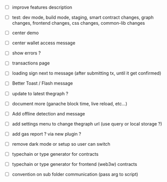 - [ ] improve features description
- [ ] test: dev mode, build mode, staging, smart contract changes, graph changes, frontend changes, css changes, common-lib changes
- [ ] center demo
- [ ] center wallet access message
- [ ] show errors ?

- [ ] transactions page
- [ ] loading sign next to message (after submitting tx, until it get confirmed)
- [ ] Better Toast / Flash message
- [ ] update to latest thegraph ?
- [ ] document more (ganache block time, live reload, etc...)
- [ ] Add offline detection and message
- [ ] add settings menu to change thegraph url (use query or local storage ?)
- [ ] add gas report ? via new plugin ?
- [ ] remove dark mode or setup so user can switch
- [ ] typechain or type generator for contracts
- [ ] typechain or type generator for frontend (web3w) contracts

- [ ] convention on sub folder communication (pass arg to script)
